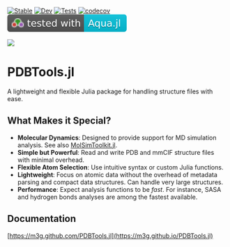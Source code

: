 [![Stable](https://img.shields.io/badge/docs-stable-blue.svg)](https://m3g.github.io/PDBTools.jl/stable)
[![Dev](https://img.shields.io/badge/docs-dev-blue.svg)](https://m3g.github.io/PDBTools.jl/dev)
[![Tests](https://img.shields.io/badge/build-passing-green)](https://github.com/m3g/PDBTools.jl/actions)
[![codecov](https://codecov.io/gh/m3g/PDBTools.jl/branch/main/graph/badge.svg)](https://codecov.io/gh/m3g/PDBTools.jl)
[![Aqua QA](https://raw.githubusercontent.com/JuliaTesting/Aqua.jl/master/badge.svg)](https://github.com/JuliaTesting/Aqua.jl)


<div>
<img height="100px" src="https://m3g.github.io/PDBTools.jl/assets/logo.png">
</div>

# PDBTools.jl

A lightweight and flexible Julia package for handling structure files with ease.

## What Makes it Special?

- **Molecular Dynamics**: Designed to provide support for MD simulation analysis. See also [MolSimToolkit.jl](https://m3g.github.io/MolSimToolkit.jl).
- **Simple but Powerful**: Read and write PDB and mmCIF structure files with minimal overhead. 
- **Flexible Atom Selection**: Use intuitive syntax or custom Julia functions.
- **Lightweight**: Focus on atomic data without the overhead of metadata parsing and compact data structures. Can handle very large structures.
- **Performance**: Expect analysis functions to be *fast*. For instance, SASA and hydrogen bonds analyses are among the fastest available.

## Documentation

[https://m3g.github.com/PDBTools.jl](https://m3g.github.io/PDBTools.jl)


